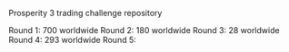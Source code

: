 Prosperity 3 trading challenge repository

Round 1: 700 worldwide
Round 2: 180 worldwide
Round 3: 28 worldwide
Round 4: 293 worldwide
Round 5: 